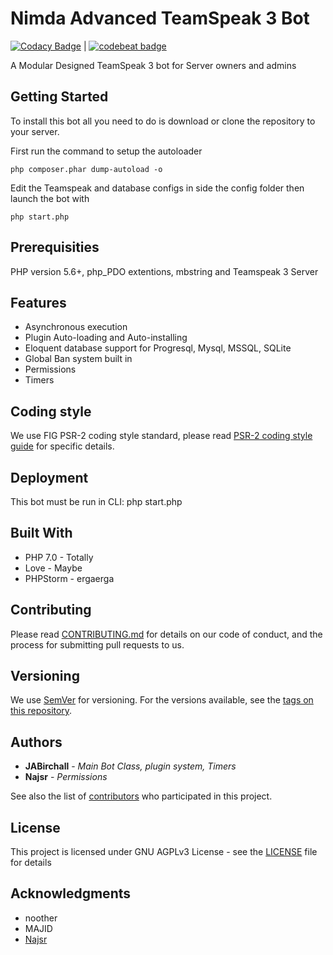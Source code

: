 # Nimda Advanced TeamSpeak 3 Bot
[![Codacy Badge](https://api.codacy.com/project/badge/Grade/86370bd136ce46ba9ead64b272ba11a3)](https://www.codacy.com/app/drwhat/NimdaTS3?utm_source=github.com&amp;utm_medium=referral&amp;utm_content=JABirchall/NimdaTS3&amp;utm_campaign=Badge_Grade) 
| [![codebeat badge](https://codebeat.co/badges/a081d433-6820-4fff-99a4-e3233166ef15)](https://codebeat.co/projects/github-com-jabirchall-nimdats3-master)

A Modular Designed TeamSpeak 3 bot for Server owners and admins

## Getting Started

To install this bot all you need to do is download or clone the repository to your server.

First run the command to setup the autoloader

```
php composer.phar dump-autoload -o
```

Edit the Teamspeak and database configs in side the config folder then launch the bot with
```
php start.php
```

## Prerequisities

PHP version 5.6+, php_PDO extentions, mbstring and Teamspeak 3 Server

## Features

* Asynchronous execution
* Plugin Auto-loading and Auto-installing
* Eloquent database support for Progresql, Mysql, MSSQL, SQLite
* Global Ban system built in
* Permissions
* Timers

## Coding style

We use FIG PSR-2 coding style standard, please read [PSR-2 coding style guide](https://github.com/php-fig/fig-standards/blob/master/accepted/PSR-2-coding-style-guide.md) for specific details.

## Deployment

This bot must be run in CLI: php start.php

## Built With

* PHP 7.0 - Totally
* Love - Maybe
* PHPStorm - ergaerga

## Contributing

Please read [CONTRIBUTING.md](CONTRIBUTING.md) for details on our code of conduct, and the process for submitting pull requests to us.

## Versioning

We use [SemVer](http://semver.org/) for versioning. For the versions available, see the [tags on this repository](https://github.com/JABirchall/NimdaTS3/tags). 

## Authors

* **JABirchall** - *Main Bot Class, plugin system, Timers*
* **Najsr** - *Permissions*

See also the list of [contributors](https://github.com/JABirchall/NimdaTS3/graphs/contributors) who participated in this project.

## License

This project is licensed under GNU AGPLv3 License - see the [LICENSE](LICENSE) file for details

## Acknowledgments

* noother
* MAJID
* [Najsr](https://github.com/Najsr)
